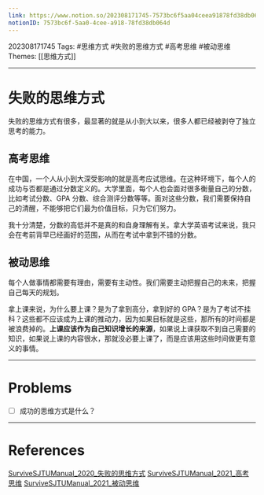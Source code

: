 ```yaml
---
link: https://www.notion.so/202308171745-7573bc6f5aa04ceea91878fd38db064d
notionID: 7573bc6f-5aa0-4cee-a918-78fd38db064d
---
```

202308171745
Tags: #思维方式 #失败的思维方式 #高考思维 #被动思维 
Themes: [[思维方式]]

--- 
# 失败的思维方式
失败的思维方式有很多，最显著的就是从小到大以来，很多人都已经被剥夺了独立思考的能力。

## 高考思维
在中国，一个人从小到大深受影响的就是高考应试思维。在这种环境下，每个人的成功与否都是通过分数定义的。大学里面，每个人也会面对很多衡量自己的分数，比如考试分数、GPA 分数、综合测评分数等等。面对这些分数，我们需要保持自己的清醒，不能够把它们最为价值目标，只为它们努力。

我十分清楚，分数的高低并不是真的和自身理解有关。拿大学英语考试来说，我只会在考前背早已经画好的范围，从而在考试中拿到不错的分数。

## 被动思维
每个人做事情都需要有理由，需要有主动性。我们需要主动把握自己的未来，把握自己每天的规划。

拿上课来说，为什么要上课？是为了拿到高分，拿到好的 GPA？是为了考试不挂科？这些都不应该成为上课的推动力，因为如果目标就是这些，那所有的时间都是被浪费掉的。**上课应该作为自己知识增长的来源**，如果说上课获取不到自己需要的知识，如果说上课的内容很水，那就没必要上课了，而是应该用这些时间做更有意义的事情。

---
# Problems
- [ ] 成功的思维方式是什么？

---
# References
[SurviveSJTUManual_2020_失败的思维方式](https://survivesjtu.gitbook.io/survivesjtumanual/li-zhi-pian/shi-bai-de-si-wei-fang-shi)
[SurviveSJTUManual_2021_高考思维](https://survivesjtu.gitbook.io/survivesjtumanual/li-zhi-pian/shi-bai-de-si-wei-fang-shi/gao-kao-si-wei)
[SurviveSJTUManual_2021_被动思维](https://survivesjtu.gitbook.io/survivesjtumanual/li-zhi-pian/shi-bai-de-si-wei-fang-shi/bei-dong-si-wei)